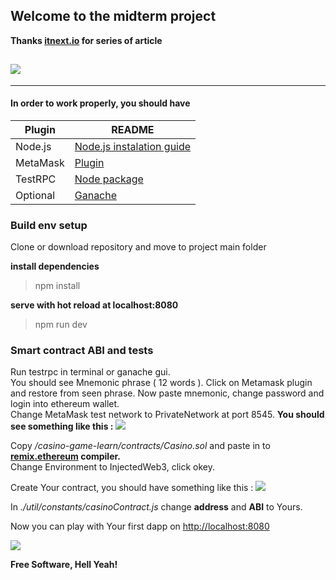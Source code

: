 ## Welcome to the midterm project 

**Thanks [itnext.io](https://itnext.io/create-your-first-ethereum-dapp-with-web3-and-vue-js-c7221af1ed82) for series of article**
  
  
![](https://screenshotscdn.firefoxusercontent.com/images/8a1f4ea2-e665-4241-b5f9-d616bdcdfa38.png)
--------------------------------------------------------------------------------------
--------------------------------------------------------------------------------------

#### In order to work properly, you should have 
| Plugin | README |
| ------ | ------ |
| Node.js | [Node.js instalation guide](https://nodejs.org/en/download/package-manager/) |
| MetaMask | [Plugin](https://metamask.io/) |
| TestRPC | [Node package](https://www.npmjs.com/package/ethereumjs-testrpc) |
|Optional| [Ganache](http://truffleframework.com/docs/ganache/using)|


### Build env setup 
Clone or download repository and move to project main folder

**install dependencies**
> npm install

**serve with hot reload at localhost:8080**
>npm run dev

### Smart contract ABI and tests

Run testrpc in terminal or ganache gui.  
You should see Mnemonic phrase ( 12 words ). Click on Metamask plugin and restore from seen phrase. Now paste mnemonic, change password and login into ethereum wallet.  
Change MetaMask test network to PrivateNetwork at port 8545.
**You should see something like this :**
![](https://i.stack.imgur.com/GzZcI.png)

 Copy */casino-game-learn/contracts/Casino.sol* and paste in to **[remix.ethereum](http://remix.ethereum.org) compiler.**    
 Change Environment to InjectedWeb3, click okey. 
 
Create Your contract, you should have something like this : 
 ![](https://screenshotscdn.firefoxusercontent.com/images/50864fb5-ea91-4b3d-9bce-fce32767d40c.png)
 
 In *./util/constants/casinoContract.js* change **address** and **ABI** to Yours.  
 
 Now you can play with Your first dapp on [http://localhost:8080](localhost) 
 
 ![](https://screenshotscdn.firefoxusercontent.com/images/a509b890-d40a-48c8-a2a5-2d7feb0148ee.png)



**Free Software, Hell Yeah!**
